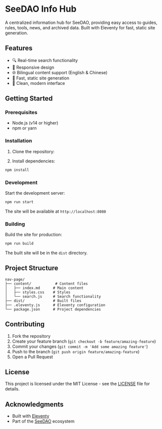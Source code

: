 # SeeDAO Info Hub

A centralized information hub for SeeDAO, providing easy access to guides, rules, tools, news, and archived data. Built with Eleventy for fast, static site generation.

## Features

- 🔍 Real-time search functionality
- 📱 Responsive design
- 🌐 Bilingual content support (English & Chinese)
- 🚀 Fast, static site generation
- 🎨 Clean, modern interface

## Getting Started

### Prerequisites

- Node.js (v14 or higher)
- npm or yarn

### Installation

1. Clone the repository:

2. Install dependencies:
```bash
npm install
```

### Development

Start the development server:
```bash
npm run start
```

The site will be available at `http://localhost:8080`

### Building

Build the site for production:
```bash
npm run build
```

The built site will be in the `dist` directory.

## Project Structure

```
nav-page/
├── content/           # Content files
│   ├── index.md      # Main content
│   ├── styles.css    # Styles
│   └── search.js     # Search functionality
├── dist/             # Built files
├── .eleventy.js      # Eleventy configuration
└── package.json      # Project dependencies
```

## Contributing

1. Fork the repository
2. Create your feature branch (`git checkout -b feature/amazing-feature`)
3. Commit your changes (`git commit -m 'Add some amazing feature'`)
4. Push to the branch (`git push origin feature/amazing-feature`)
5. Open a Pull Request

## License

This project is licensed under the MIT License - see the [LICENSE](LICENSE) file for details.

## Acknowledgments

- Built with [Eleventy](https://www.11ty.dev/)
- Part of the [SeeDAO](https://seedao.xyz) ecosystem
